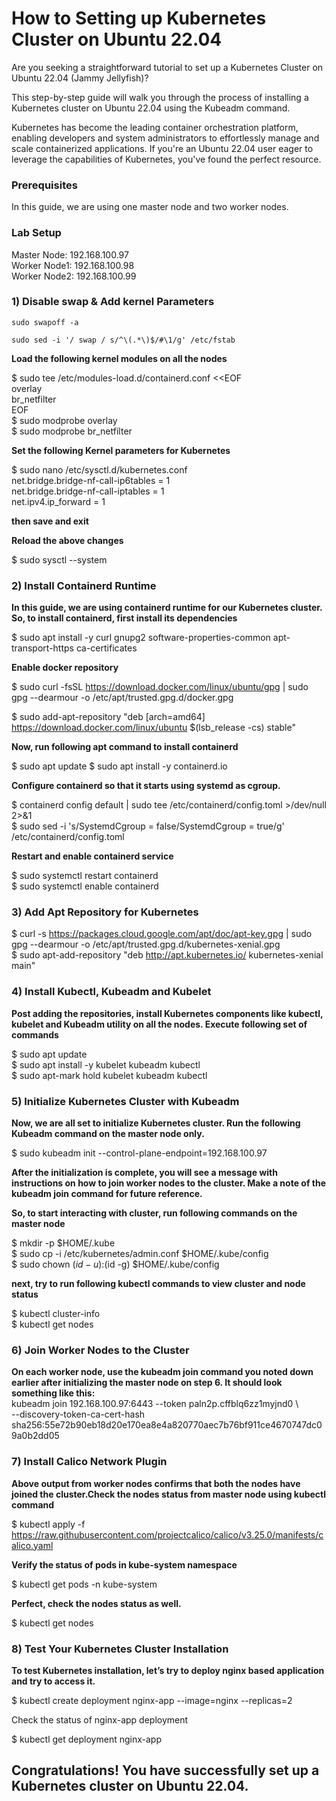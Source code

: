 # How to Setting up Kubernetes Cluster on Ubuntu 22.04

Are you seeking a straightforward tutorial to set up a Kubernetes Cluster on Ubuntu 22.04 (Jammy Jellyfish)?

This step-by-step guide will walk you through the process of installing a Kubernetes cluster on Ubuntu 22.04 using the Kubeadm command.

Kubernetes has become the leading container orchestration platform, enabling developers and system administrators to effortlessly manage and scale containerized applications. If you're an Ubuntu 22.04 user eager to leverage the capabilities of Kubernetes, you've found the perfect resource.

### Prerequisites
In this guide, we are using one master node and two worker nodes.  

### Lab Setup  
Master Node:  192.168.100.97  
Worker Node1:  192.168.100.98  
Worker Node2:  192.168.100.99  

### 1) Disable swap & Add kernel Parameters  

```
sudo swapoff -a
```  
```
sudo sed -i '/ swap / s/^\(.*\)$/#\1/g' /etc/fstab
```  

**Load the following kernel modules on all the nodes**  

$ sudo tee /etc/modules-load.d/containerd.conf <<EOF  
overlay  
br_netfilter  
EOF  
$ sudo modprobe overlay  
$ sudo modprobe br_netfilter  

**Set the following Kernel parameters for Kubernetes**   

$ sudo nano /etc/sysctl.d/kubernetes.conf  
net.bridge.bridge-nf-call-ip6tables = 1  
net.bridge.bridge-nf-call-iptables = 1  
net.ipv4.ip_forward = 1  

**then save and exit**  

**Reload the above changes**  

$ sudo sysctl --system  

### 2) Install Containerd Runtime  

**In this guide, we are using containerd runtime for our Kubernetes cluster. So, to install containerd, first install its dependencies**  

$ sudo apt install -y curl gnupg2 software-properties-common apt-transport-https ca-certificates  

**Enable docker repository**  

$ sudo curl -fsSL https://download.docker.com/linux/ubuntu/gpg | sudo gpg --dearmour -o /etc/apt/trusted.gpg.d/docker.gpg  

$ sudo add-apt-repository "deb [arch=amd64] https://download.docker.com/linux/ubuntu $(lsb_release -cs) stable"  

**Now, run following apt command to install containerd**  

$ sudo apt update
$ sudo apt install -y containerd.io  

**Configure containerd so that it starts using systemd as cgroup.**  

$ containerd config default | sudo tee /etc/containerd/config.toml >/dev/null 2>&1  
$ sudo sed -i 's/SystemdCgroup \= false/SystemdCgroup \= true/g' /etc/containerd/config.toml  

**Restart and enable containerd service**  

$ sudo systemctl restart containerd  
$ sudo systemctl enable containerd  

### 3) Add Apt Repository for Kubernetes  

$ curl -s https://packages.cloud.google.com/apt/doc/apt-key.gpg | sudo gpg --dearmour -o /etc/apt/trusted.gpg.d/kubernetes-xenial.gpg  
$ sudo apt-add-repository "deb http://apt.kubernetes.io/ kubernetes-xenial main"  

### 4) Install Kubectl, Kubeadm and Kubelet  
**Post adding the repositories, install Kubernetes components like kubectl, kubelet and Kubeadm utility on all the nodes. Execute following set of commands**  

$ sudo apt update  
$ sudo apt install -y kubelet kubeadm kubectl  
$ sudo apt-mark hold kubelet kubeadm kubectl  

### 5) Initialize Kubernetes Cluster with Kubeadm  
**Now, we are all set to initialize Kubernetes cluster. Run the following Kubeadm command on the master node only.**  

$ sudo kubeadm init --control-plane-endpoint=192.168.100.97  

**After the initialization is complete, you will see a message with instructions on how to join worker nodes to the cluster. Make a note of the kubeadm join command for future reference.**  

**So, to start interacting with cluster, run following commands on the master node**  

$ mkdir -p $HOME/.kube  
$ sudo cp -i /etc/kubernetes/admin.conf $HOME/.kube/config  
$ sudo chown $(id -u):$(id -g) $HOME/.kube/config  

**next, try to run following kubectl commands to view cluster and node status** 

$ kubectl cluster-info  
$ kubectl get nodes  

### 6) Join Worker Nodes to the Cluster  
**On each worker node, use the kubeadm join command you noted down earlier after initializing the master node on step 6. It should look something like this:**  
kubeadm join 192.168.100.97:6443 --token paln2p.cffblq6zz1myjnd0 \  
--discovery-token-ca-cert-hash sha256:55e72b90eb18d20e170ea8e4a820770aec7b76bf911ce4670747dc09a0b2dd05  

### 7) Install Calico Network Plugin
**Above output from worker nodes confirms that both the nodes have joined the cluster.Check the nodes status from master node using kubectl command**  

$ kubectl apply -f https://raw.githubusercontent.com/projectcalico/calico/v3.25.0/manifests/calico.yaml  

**Verify the status of pods in kube-system namespace**  

$ kubectl get pods -n kube-system  

**Perfect, check the nodes status as well.**

$ kubectl get nodes  


### 8) Test Your Kubernetes Cluster Installation  
**To test Kubernetes installation, let’s try to deploy nginx based application and try to access it.**  

$ kubectl create deployment nginx-app --image=nginx --replicas=2  

Check the status of nginx-app deployment  

$ kubectl get deployment nginx-app  


## Congratulations! You have successfully set up a Kubernetes cluster on Ubuntu 22.04.










